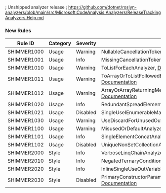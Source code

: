 ﻿; Unshipped analyzer release
; https://github.com/dotnet/roslyn-analyzers/blob/main/src/Microsoft.CodeAnalysis.Analyzers/ReleaseTrackingAnalyzers.Help.md

### New Rules

Rule ID | Category | Severity | Notes
--------|----------|----------|-------
SHIMMER1000 |  Usage   | Warning  | NullableCancellationTokenAnalyzer, [Documentation](https://github.com/Bartleby2718/Shimmering.Analyzers/blob/main/docs/UsageRules/SHIMMER1000.md)
SHIMMER1001 |  Usage   |  Info    | MissingCancellationTokenAnalyzer, [Documentation](https://github.com/Bartleby2718/Shimmering.Analyzers/blob/main/docs/UsageRules/SHIMMER1001.md)
SHIMMER1010 |  Usage   | Warning  | ToListForEachAnalyzer, [Documentation](https://github.com/Bartleby2718/Shimmering.Analyzers/blob/main/docs/UsageRules/SHIMMER1010.md)
SHIMMER1011 |  Usage   | Warning  | ToArrayOrToListFollowedByEnumerableExtensionMethodAEnalyzer, [Documentation](https://github.com/Bartleby2718/Shimmering.Analyzers/blob/main/docs/UsageRules/SHIMMER1011.md)
SHIMMER1012 |  Usage   | Warning  | ArrayOrArrayReturningMethodFollowedByToArrayAnalyzer, [Documentation](https://github.com/Bartleby2718/Shimmering.Analyzers/blob/main/docs/UsageRules/SHIMMER1012.md)
SHIMMER1020 |  Usage   |  Info    | RedundantSpreadElementAnalyzer, [Documentation](https://github.com/Bartleby2718/Shimmering.Analyzers/blob/main/docs/UsageRules/SHIMMER1020.md)
SHIMMER1021 |  Usage   | Disabled | SingleUseIEnumerableMaterializationAnalyzer, [Documentation](https://github.com/Bartleby2718/Shimmering.Analyzers/blob/main/docs/UsageRules/SHIMMER1021.md)
SHIMMER1030 |  Usage   | Warning  | UseDiscardForUnusedOutVariableAnalyzer, [Documentation](https://github.com/Bartleby2718/Shimmering.Analyzers/blob/main/docs/UsageRules/SHIMMER1030.md)
SHIMMER1100 |  Usage   | Warning  | MisusedOrDefaultAnalyzer, [Documentation](https://github.com/Bartleby2718/Shimmering.Analyzers/blob/main/docs/UsageRules/SHIMMER1100.md)
SHIMMER1101 |  Usage   |  Info    | SingleElementConcatAnalyzer, [Documentation](https://github.com/Bartleby2718/Shimmering.Analyzers/blob/main/docs/UsageRules/SHIMMER1101.md)
SHIMMER1102 |  Usage   | Disabled | UniqueNonSetCollectionAnalyzer, [Documentation](https://github.com/Bartleby2718/Shimmering.Analyzers/blob/main/docs/UsageRules/SHIMMER1102.md)
SHIMMER2000 |  Style   |  Info    | VerboseLinqChainAnalyzer, [Documentation](https://github.com/Bartleby2718/Shimmering.Analyzers/blob/main/docs/StyleRules/SHIMMER2000.md)
SHIMMER2010 |  Style   |  Info    | NegatedTernaryConditionAnalyzer, [Documentation](https://github.com/Bartleby2718/Shimmering.Analyzers/blob/main/docs/StyleRules/SHIMMER2010.md)
SHIMMER2020 |  Style   |  Info    | InlineSingleUseOutVariableAnalyzer, [Documentation](https://github.com/Bartleby2718/Shimmering.Analyzers/blob/main/docs/StyleRules/SHIMMER2020.md)
SHIMMER2030 |  Style   | Disabled | PrimaryConstructorParameterReassignmentAnalyzer, [Documentation](https://github.com/Bartleby2718/Shimmering.Analyzers/blob/main/docs/StyleRules/SHIMMER2030.md)